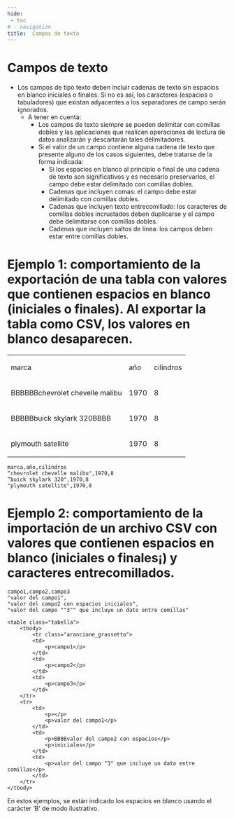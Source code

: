 ```yaml
---
hide:
 - toc
# - navigation
title:  Campos de texto
---
```


# Campos de texto

- Los campos de tipo texto deben incluir cadenas de texto sin espacios en blanco iniciales o finales. Si no es así, los caracteres (espacios o tabuladores) que existan adyacentes a los separadores de campo serán ignorados.
	- A tener en cuenta:
		- Los campos de texto siempre se pueden delimitar con comillas dobles y las aplicaciones que realicen operaciones de lectura de datos analizarán y descartarán tales delimitadores.
		- Si el valor de un campo contiene alguna cadena de texto que presente alguno de los casos siguientes, debe tratarse de la forma indicada:
			- Si los espacios en blanco al principio o final de una cadena de texto son significativos y es necesario preservarlos, el campo debe estar delimitado con comillas dobles.
			- Cadenas que incluyen comas: el campo debe estar delimitado con comillas dobles.
			- Cadenas que incluyen texto entrecomillado: los caracteres de comillas dobles incrustados deben duplicarse y el campo debe delimitarse con comillas dobles.
			- Cadenas que incluyen saltos de línea: los campos deben estar entre comillas dobles.
			
# Ejemplo 1: comportamiento de la exportación de una tabla con valores que contienen espacios en blanco (iniciales o finales). Al exportar la tabla como CSV, los valores en blanco desaparecen.			

<table class="tabella">
  	<tbody>
  		<tr class="arancione_grassetto">
    	<td>
				<p>marca</p>
			</td>
			<td>
				<p>a&ntilde;o</p>
			</td>
			<td>
				<p>cilindros</p>
			</td>
		</tr>
		<tr>
			<td>
				<p>BBBBBBchevrolet chevelle malibu</p>
			</td>
			<td>
				<p></p>
				<p>1970</p>
			</td>
			<td>
				<p></p>
				<p>8</p>
			</td>
		</tr>
		<tr>
			<td>
				<p>BBBBBbuick skylark 320BBBB</p>
			</td>
			<td>
				<p>1970</p>
			</td>
			<td>
				<p>8</p>
			</td>
		</tr>
		<tr>
			<td>
				<p>plymouth satellite</p>
			</td>
			<td>
				<p>1970</p>
			</td>
			<td>
				<p>8</p>
			</td>
		</tr>
	</tbody>
</table>

```
marca,año,cilindros
“chevrolet chevelle malibu",1970,8
”buick skylark 320",1970,8
"plymouth satellite",1970,8
```

# Ejemplo 2: comportamiento de la importación de un archivo CSV con valores que contienen espacios en blanco (iniciales o finales¡) y caracteres entrecomillados.

```
campo1,campo2,campo3
"valor del campo1",
"valor del campo2 con espacios iniciales",
"valor del campo ""3"" que incluye un dato entre comillas"
```
    <table class="tabella">
    	<tbody>
    		<tr class="arancione_grassetto">
			<td>
				<p>campo1</p>
			</td>
			<td>
				<p>campo2</p>
			</td>
			<td>
				<p>campo3</p>
			</td>
		</tr>
		<tr>
			<td>
				<p></p>
				<p>valor del campo1</p>
			</td>
			<td>
				<p>BBBBvalor del campo2 con espacios</p>
				<p>iniciales</p>
			</td>
			<td>
				<p>valor del campo "3" que incluye un dato entre comillas</p>
			</td>
		</tr>
	</tbody>
</table>

En estos ejemplos, se están indicado los espacios en blanco usando el carácter ‘B’ de modo ilustrativo.
